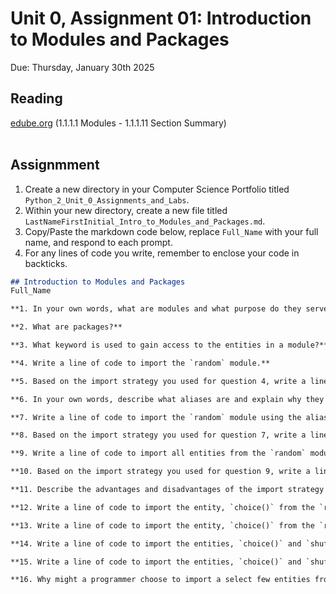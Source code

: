# Unit 0, Assignment 01: Introduction to Modules and Packages
Due: Thursday, January 30th 2025

## Reading
[edube.org](edube.org) (1.1.1.1 Modules - 1.1.1.11 Section Summary)<br><br>

## Assignmment
1. Create a new directory in your Computer Science Portfolio titled `Python_2_Unit_0_Assignments_and_Labs`.
2. Within your new directory, create a new file titled `LastNameFirstInitial_Intro_to_Modules_and_Packages.md`.
3. Copy/Paste the markdown code below, replace `Full_Name` with your full name, and respond to each prompt.
4. For any lines of code you write, remember to enclose your code in backticks.


```md
## Introduction to Modules and Packages
Full_Name

**1. In your own words, what are modules and what purpose do they serve?**

**2. What are packages?**

**3. What keyword is used to gain access to the entities in a module?**

**4. Write a line of code to import the `random` module.**

**5. Based on the import strategy you used for question 4, write a line of code to display a random integer between 1 and 10.**

**6. In your own words, describe what aliases are and explain why they are used.**

**7. Write a line of code to import the `random` module using the alias, `rnd`.**

**8. Based on the import strategy you used for question 7, write a line of code to display a random integer between 1 and 10.**

**9. Write a line of code to import all entities from the `random` module.**

**10. Based on the import strategy you used for question 9, write a line of code to display a random integer between 1 and 10.**

**11. Describe the advantages and disadvantages of the import strategy you used in question 9?**

**12. Write a line of code to import the entity, `choice()` from the `random` module.**

**13. Write a line of code to import the entity, `choice()` from the `random` module using the alias, `ch`.**

**14. Write a line of code to import the entities, `choice()` and `shuffle()` from the `random` module.**

**15. Write a line of code to import the entities, `choice()` and `shuffle()` from the `random` module using the aliases, `ch` and `sh` respectively.**

**16. Why might a programmer choose to import a select few entities from a module rather than importing all entities in the module?*
```
